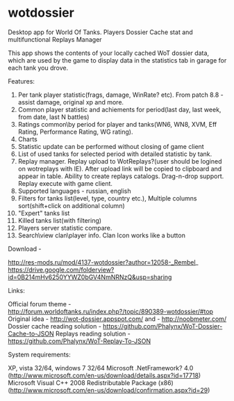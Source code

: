 wotdossier
==========

Desktop app for World Of Tanks. Players Dossier Cache stat and multifunctional Replays Manager

This app shows the contents of your locally cached WoT dossier data, which are used by the game to display data in the statistics tab in garage for each tank you drove.

Features:

1. Per tank player statistic(frags, damage, WinRate? etc). From patch 8.8 - assist damage, original xp and more.
2. Common player statistic and achiements for period(last day, last week, from date, last N battles)
3. Ratings common\by period for player and tanks(WN6, WN8, XVM, Eff Rating, Performance Rating, WG rating).
4. Charts
5. Statistic update can be performed without closing of game client
6. List of used tanks for selected period with detailed statistic by tank.
7. Replay manager. Replay upload to WotReplays?(user should be logined on wotreplays with IE). After upload link will be copied to clipboard and appear in table. Ability to create replays catalogs. Drag-n-drop support. Replay execute with game client.
8. Supported languages - russian, english
9. Filters for tanks list(level, type, country etc.), Multiple columns sort(shift+click on additional column)
10. "Expert" tanks list
11. Killed tanks list(with filtering)
12. Players server statistic compare.
13. Search\view clan\player info. Clan Icon works like a button 

Download -

http://res-mods.ru/mod/4137-wotdossier?author=12058-_Rembel_
https://drive.google.com/folderview?id=0B214mHv6250YYWZ0bGV4NmNRNzQ&usp=sharing 

Links:

Official forum theme - http://forum.worldoftanks.ru/index.php?/topic/890389-wotdossier/#top
Original idea - http://wot-dossier.appspot.com/ and - http://noobmeter.com/ 
Dossier cache reading solution - https://github.com/Phalynx/WoT-Dossier-Cache-to-JSON 
Replays reading solution - https://github.com/Phalynx/WoT-Replay-To-JSON 

System requirements:

XP, vista 32/64, windows 7 32/64
Microsoft .NetFramework? 4.0 (http://www.microsoft.com/en-us/download/details.aspx?id=17718)
Microsoft Visual C++ 2008 Redistributable Package (x86) (http://www.microsoft.com/en-us/download/confirmation.aspx?id=29) 
